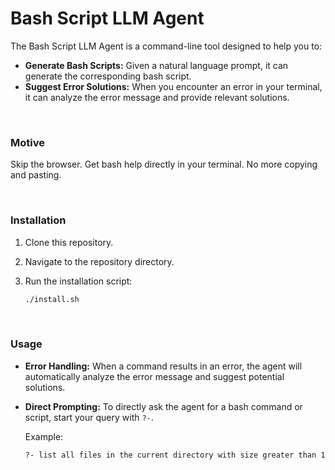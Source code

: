 # Bash Script LLM Agent
The Bash Script LLM Agent is a command-line tool designed to help you to: 
* **Generate Bash Scripts:** Given a natural language prompt, it can generate the corresponding bash script.
* **Suggest Error Solutions:** When you encounter an error in your terminal, it can analyze the error message and provide relevant solutions.

</br>      

### Motive 
Skip the browser. Get bash help directly in your terminal. No more copying and pasting.

</br>  

### Installation    
1.  Clone this repository.
2.  Navigate to the repository directory.
3.  Run the installation script:

    ```bash
    ./install.sh
    ```
</br>  

### Usage
* **Error Handling:** When a command results in an error, the agent will automatically analyze the error message and suggest potential solutions.
* **Direct Prompting:** To directly ask the agent for a bash command or script, start your query with `?-`.

    Example:

    ```bash
    ?- list all files in the current directory with size greater than 1MB
    ```
